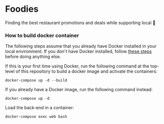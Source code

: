 # Foodies

Finding the best restaurant promotions and deals while supporting local 🍔

### How to build docker container
The following steps assume that you already have Docker installed in your local environment. If you don't have Docker installed, follow [these steps](https://docs.docker.com/compose/install/) before doing anything else.

If this is your first time using Docker, run the following command at the top-level of this repository to build a docker image and activate the containers:
```
docker-compose up -d --build
```
If you already have a Docker image, run the following command instead:
```
docker-compose up -d
```
Load the back-end in a container:
```
docker-compose exec web bash
```

